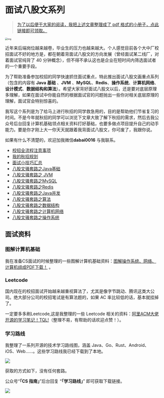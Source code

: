 # 面试八股文系列

> [为了以后便于大家的阅读，我把上述文章整理成了 pdf 格式的小册子，点此链接即可领取。](https://mp.weixin.qq.com/s/1gXVd_6BEmaocu1NA4YToQ)

<img src="https://img-blog.csdnimg.cn/20210530112848298.jpg" alt="img" style="zoom:50%;" />

近年来后端岗位越来越卷，毕业生的压力也越来越大。个人感觉目前各个大中厂校招面试不好的地方是，都在朝着背面试八股文的方向发展（曾经面试某二线厂，对着面试官纯背了 40 分钟概念），但不得不承认这也是企业在短时间内筛选面试者的一个重要手段。

为了帮助准备参加校招的同学快速抓住面试重点，特此推出面试八股文画重点系列（包含的内容有 **Java 基础** 、**JVM** 、**MySQL**、**Redis**、**操作系统**、**计算机网络**、**设计模式**、**数据结构和算法**）。希望大家背好面试八股文以后，还是要对底层原理多理解，如果在面试中你能自然的根据面试官的问题抛出一些你对相关底层原理的理解，面试官会特别惊喜的。

我写这个系列是为了给马上进行秋招的同学救急用的，目的是帮助他们节省复习的时间。不是今年就秋招的同学可以浏览下文章大致了解下秋招的需求，然后去我公众号后台回复计算机基础领点相关资料打好基础，也要多做点项目提升自己的动手能力。要是你才刚上大一你天天就跟着我背面试八股文，你可废了，我跟你说。

如果有什么不清楚的，欢迎加我微信**dabai0016** 与我联系。

- [校招全流程注意事项](./校招全流程注意事项.md)
- [我的秋招规划](./我的秋招规划.md)
- [面试小技巧汇总](./面试小技巧汇总.md)
- [八股文骚套路之Java基础](./八股文骚套路之Java基础.md)
- [八股文骚套路之 JVM](./八股文骚套路之JVM.md)
- [八股文骚套路之MySQL ](./八股文骚套路之MySQL.md)
- [八股文骚套路之Redis ](./八股文骚套路之Redis.md)
- [八股文骚套路之Java并发](./八股文骚套路之Java并发.md)
- [八股文骚套路之算法](./八股文骚套路之算法.md)
- [八股文骚套路之数据结构](./八股文骚套路之数据结构.md)
- [八股文骚套路之计算机网络](./八股文骚套路之计算机网络.md)
- [八股文骚套路之操作系统](./八股文骚套路之计算机网络.md)

## 面试资料

### 图解计算机基础

我在准备CS面试的时候整理的一些图解计算机基础资料：[图解操作系统、网络、计算机组成PDF下载！](https://mp.weixin.qq.com/s?__biz=MzIxNDM1NjAyMQ==&mid=2247484156&idx=1&sn=d2af818f9cc40a5edca61431c82aca83&chksm=97a99ba6a0de12b0a28dde1844919a522543d2362e15fd187f48dbc580a2208fc14b5b8acbde&token=1844387414&lang=zh_CN#rd) 。

### Leetcode

国内现在的校招面试开始越来越重视算法了，尤其是像字节跳动、腾讯这类大公司。绝大部分公司的校招笔试是有算法题的，如果 AC 率比较低的话，基本就挂掉了。

一定要多多刷Leetcode,这是我整理的一些 Leetcode 相关的资料：[阿里ACM大佬开源的学习笔记！TQL!](http://link.zhihu.com/?target=https%3A//mp.weixin.qq.com/s%3F__biz%3DMzIxNDM1NjAyMQ%3D%3D%26mid%3D2247484183%26idx%3D1%26sn%3D3bfdcbd35649eecbc047269dc9b045d3%26chksm%3D97a99a4da0de135b4a23df0b106200d09e5a52c0720fd3f138771cb785ab1bdd6fe8d8b48f82%26token%3D711623521%26lang%3Dzh_CN%23rd)（整理不易，有帮助的话欢迎点赞！）。

### 学习路线

我整理了一系列开源的技术学习路线图，涵盖 Java、Go、Rust、Android、iOS、Web......。这些学习路线我已经下载到了本地。

![](https://p1-juejin.byteimg.com/tos-cn-i-k3u1fbpfcp/149de14bf0a048feabffb211dc50125a~tplv-k3u1fbpfcp-watermark.image)

获取的方式如下，没有任何套路。

公众号“**「CS 指南」**”后台回复 “**「学习路线」**” 即可获取下载链接。

![](https://img-blog.csdnimg.cn/2021060517454068.png)
